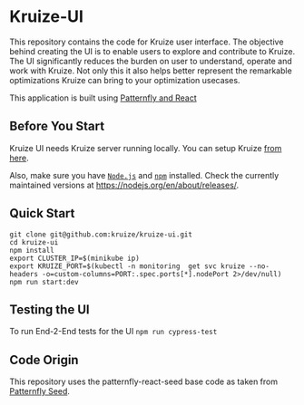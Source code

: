 # Kruize-UI

This repository contains the code for Kruize user interface. The objective behind creating the UI is to enable users to explore and contribute to Kruize. The UI significantly reduces the burden on user to understand, operate and work with Kruize. Not only this it also helps better represent the remarkable optimizations Kruize can bring to your optimization usecases.

This application is built using [Patternfly and React](https://www.patternfly.org/v4/get-started/developers)

## Before You Start

Kruize UI needs Kruize server running locally. You can setup Kruize [from here](https://github.com/kruize/kruize-demos/tree/main/remote_monitoring_demo). 

Also, make sure you have [`Node.js`](https://nodejs.org/en/) and [`npm`](https://www.npmjs.com/) installed. Check the currently maintained versions at https://nodejs.org/en/about/releases/.

## Quick Start

```
git clone git@github.com:kruize/kruize-ui.git
cd kruize-ui
npm install
export CLUSTER_IP=$(minikube ip) 
export KRUIZE_PORT=$(kubectl -n monitoring  get svc kruize --no-headers -o=custom-columns=PORT:.spec.ports[*].nodePort 2>/dev/null)
npm run start:dev
```

## Testing the UI

To run End-2-End tests for the UI `npm run cypress-test`
## Code Origin

This repository uses the patternfly-react-seed base code as taken from [Patternfly Seed](https://github.com/patternfly/patternfly-react-seed).
